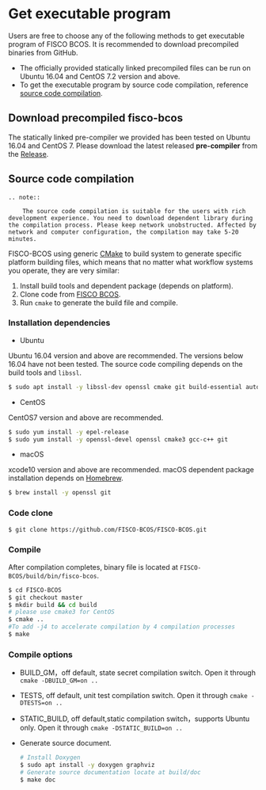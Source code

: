 # Get executable program

Users are free to choose any of the following methods to get executable program of FISCO BCOS. It is recommended to download precompiled binaries from GitHub.
- The officially provided statically linked precompiled files can be run on Ubuntu 16.04 and CentOS 7.2 version and above.
- To get the executable program by source code compilation, reference [source code compilation](get_executable.html#id2).

## Download precompiled fisco-bcos

The statically linked pre-compiler we provided has been tested on Ubuntu 16.04 and CentOS 7. Please download the latest released **pre-compiler** from the [Release](https://github.com/FISCO-BCOS/FISCO-BCOS/releases).


## Source code compilation

```eval_rst
.. note::
    
    The source code compilation is suitable for the users with rich development experience. You need to download dependent library during the compilation process. Please keep network unobstructed. Affected by network and computer configuration, the compilation may take 5-20 minutes.
```

FISCO-BCOS using generic [CMake](https://cmake.org) to build system to generate specific platform building files, which means that no matter what workflow systems you operate, they are very similar:
1.	Install build tools and dependent package (depends on platform).
2.	Clone code from [FISCO BCOS][FSICO-BCOS-GitHub].
3.	Run `cmake` to generate the build file and compile.


### Installation dependencies

- Ubuntu

Ubuntu 16.04 version and above are recommended. The versions below 16.04 have not been tested. The source code compiling depends on the build tools and `libssl`.

```bash
$ sudo apt install -y libssl-dev openssl cmake git build-essential autoconf texinfo
```

- CentOS

CentOS7 version and above are recommended.

```bash
$ sudo yum install -y epel-release
$ sudo yum install -y openssl-devel openssl cmake3 gcc-c++ git
```

- macOS

xcode10 version and above are recommended. macOS dependent package installation depends on [Homebrew](https://brew.sh/).

```bash
$ brew install -y openssl git
```

### Code clone

```bash
$ git clone https://github.com/FISCO-BCOS/FISCO-BCOS.git
```

### Compile

After compilation completes, binary file is located at `FISCO-BCOS/build/bin/fisco-bcos`.

```bash
$ cd FISCO-BCOS
$ git checkout master
$ mkdir build && cd build
# please use cmake3 for CentOS
$ cmake ..
#To add -j4 to accelerate compilation by 4 compilation processes
$ make
```

### Compile options

- BUILD_GM，off default, state secret compilation switch. Open it through `cmake -DBUILD_GM=on ..`

- TESTS, off default, unit test compilation switch. Open it through `cmake -DTESTS=on ..`

- STATIC_BUILD, off default,static compilation switch，supports Ubuntu only. Open it through `cmake -DSTATIC_BUILD=on ..`

- Generate source document.
    ```bash
    # Install Doxygen
    $ sudo apt install -y doxygen graphviz
    # Generate source documentation locate at build/doc
    $ make doc
    ```

[FSICO-BCOS-GitHub]:https://github.com/FISCO-BCOS/FISCO-BCOS
